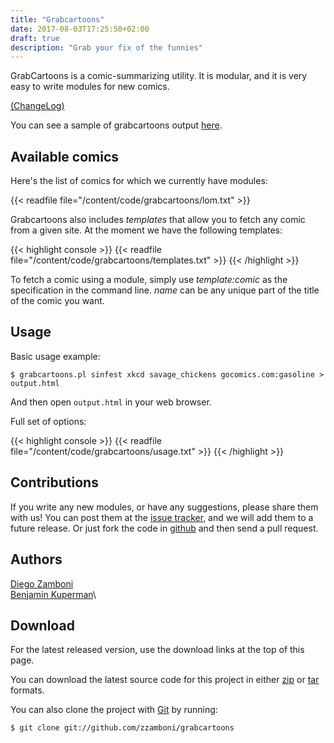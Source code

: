 ```yaml
---
title: "Grabcartoons"
date: 2017-08-03T17:25:50+02:00
draft: true
description: "Grab your fix of the funnies"
---
```


GrabCartoons is a comic-summarizing utility. It is modular, and it is
very easy to write modules for new comics.

<!--more-->

[(ChangeLog)](http://github.com/zzamboni/grabcartoons/raw/master/ChangeLog)

You can see a sample of grabcartoons output
[here](cartoons-sample).

Available comics
----------------

Here's the list of comics for which we currently have modules:

{{< readfile file="/content/code/grabcartoons/lom.txt" >}}

Grabcartoons also includes *templates* that allow you to fetch any comic
from a given site. At the moment we have the following templates:

{{< highlight console >}}
{{< readfile file="/content/code/grabcartoons/templates.txt" >}}
{{< /highlight >}}

To fetch a comic using a module, simply use *template:comic* as the
specification in the command line. *name* can be any unique part of the
title of the comic you want.

Usage
-----

Basic usage example:

    $ grabcartoons.pl sinfest xkcd savage_chickens gocomics.com:gasoline > output.html

And then open `output.html` in your web browser.

Full set of options:

{{< highlight console >}}
{{< readfile file="/content/code/grabcartoons/usage.txt" >}}
{{< /highlight >}}

Contributions
-------------

If you write any new modules, or have any suggestions, please share them
with us! You can post them at the [issue
tracker](http://github.com/zzamboni/grabcartoons/issues), and we will
add them to a future release. Or just fork the code in
[github](http://github.com/zzamboni/grabcartoons/) and then send a pull
request.

Authors
-------

[Diego Zamboni](http://github.com/zzamboni/)\
[Benjamin Kuperman](http://github.com/kuperman/)\

Download
--------

For the latest released version, use the download links at the top of
this page.

You can download the latest source code for this project in either
[zip](http://github.com/zzamboni/grabcartoons/zipball/master) or
[tar](http://github.com/zzamboni/grabcartoons/tarball/master) formats.

You can also clone the project with [Git](http://git-scm.com) by
running:

    $ git clone git://github.com/zzamboni/grabcartoons

